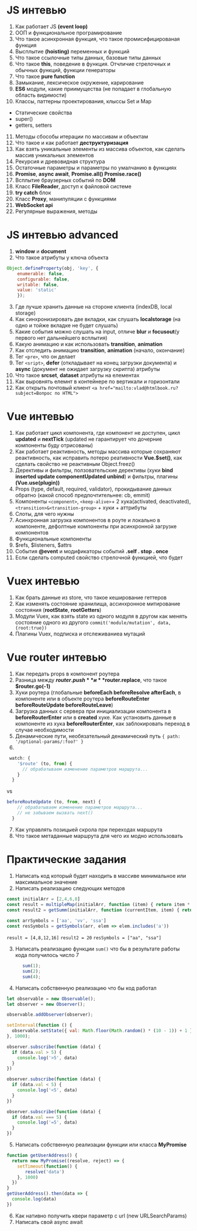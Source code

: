 # JS интевью
1. Как работает JS **(event loop)**
2. ООП и функциональное програмирование
3. Что такое асинхронная функция, что такое промисифицированая функция
4. Высплытие **(hoisting)** переменных и функций
5. Что такое ссылочные типы данных, базовые типы данных
6. Что такое **this**, поведение в функция. Отчличие стрелочных и обычных функций, функции генераторы
7. Что такое **pure function**
8. Замыкание, лексическое окружение, карирование
9. **ES6** модули, какие приимущества (не попадает в глобальную область видимости)
10. Классы, паттерны проектирования, клыссы Set и Map
* Статические свойства
* super()
* getters, setters
11. Методы сбособы итерации по массивам и объектам
12. Что такое и как работает **деструктуризация**
13. Как взять уникальные элементы из массива объектов, как сделать массив уникальных элементов
14. Рекурсия и древовидная структура 
15. Остаточные параметры и параметры по умалчанию в функциях
16. **Promise**, **async await**, **Promise.all() Promise.race()**
17. Всплытие браузерных событий по **DOM**
18. Класс **FileReader**, доступ к файловой системе
19. **try catch** блок
20. Класс **Proxy**, манипуляции с функциями
21. **WebSocket api** 
22. Регулярные выражения, методы
# JS интевью advanced 
1. **window** и **document**
2. Что такое атрибуты у ключа объекта
```javascript
Object.defineProperty(obj, 'key', {
    enumerable: false,
    configurable: false,
    writable: false,
    value: 'static'
    });
```
3. Где лучше хранить данные на стороне клиента (indexDB, local storage)
4. Как синхронизировать две вкладки, как слушать **localstorage** (на одно и тойже вкладке не будет слушать)
5. Какие события можно слушать на input, отличе **blur** и **focusout**(у первого нет дальнейшего всплытия) 
6. Какую анимацию и как использовать  **transition**, **animation**
7. Как отследить анимацию **transition**, **animation** (начало, окончание)
8. Тег `<pre>`, что он делает
9. Тег `<sript>`, **defer** (откладывает на конец загрузки документа) и  **async** (документ не ожидает загрузку скрипта) атрибуты 
10. Что такое **srcset**, **dataset** атрибуты на елементах
11. Как выровнять елемнт в контейнере по вертикали и горизонтали
12. Как открыть почтовый клиент `<a href="mailto:vlad@htmlbook.ru?subject=Вопрос по HTML">`
# Vue интевью
1. Как работает цикл компонента, где компонент не доступен, цикл **updated** и **nextTick** (updated не гарантирует что дочерние компоненты буду отрисованы)
2. Как работает реактивность, методы массива которые сохраняют реактивность, как исправить потерю реативности **Vue.$set()**, как сделать свойство не реактивным Object.freez()
3. Дерективы и фильтры, ползовательские дерективы (хуки **bind inserted update componentUpdated unbind**) и фильтры,
плагины **(Vue.use(plugin))** 
4. Props (type, default, required, validator), прокидывание данных обратно (какой способ предпочтительнее: cb, emmit)
5. Компоненты `<component>`, `<keep-alive>`+ 2 хука(activated, deactivated), `<transition>&<transition-group>` + хуки + аттрибуты 
6. Слоты, для чего нужны
7. Асинхронная  загрузка компонентов в роуте и локально в компоненте, дефолтные компоненты при асинхронной загрузке компонентов
8. Функциональные компоненты
9. $refs, $listeners, $attrs
10. События **@event** и модификаторы событий **.self . stop . once**
11. Если сделать computed свойство стрелочной функцией, что будет 
# Vuex интевью
1. Как брать данные из store, что такое кеширование геттеров
2. Как изменять состояние хранилища, ассинхронное митирование состояния (**rootState**, **rootGetters**)
3. Модули Vuex, как взять state из одного модуля в другом как менять состояние одного из другого `commit('module/mutation', data, {root:true})`
4. Плагины Vuex, подписка и отслеживаниеа мутаций
# Vue  router интевью
1. Как передать props в компонент роутера
2. Разница между **$router.push** и **$router.replace**, что такое **$router.go(-1)**
3. Хуки роутера (глобальные **beforeEach beforeResolve afterEach**, в компоненте или в объекте роутера **beforeRouteEnter beforeRouteUpdate beforeRouteLeave**)
4. Загрузка данных с сервера при инициализации компонента в **beforeRouterEnter** или в **created** хуке. Как установить данные в компоненте из хука **beforeRouterEnter**, как заблокировать переход в случае необходимости
5. Денамические пути, необязательный денамический путь `{ path: '/optional-params/:foo?' }`
6.  
```javascript
 watch: {
    '$route' (to, from) {
      // обрабатываем изменение параметров маршрута...
    }
  }
```
vs
```javascript
beforeRouteUpdate (to, from, next) {
    // обрабатываем изменение параметров маршрута...
    // не забываем вызвать next()
  }
```
7. Как управлять позицыей скрола при переходах маршрута
8. Что такое метаданные маршрута для чего их модно использовать
# Практические задания
1. Написать код который будет находить в массиве минимальное или максимальное значение
2. Написать реализацию следующих методов
```javascript
const initialArr = [2,4,6,8]
const result = multipleMap(initialArr, function (item) { return item * 2 })
const result2 = getSumm(initialArr, function (currentItem, item) { return currentItem + item })
    
const arrSymbols = ['aa', 'vv', 'ssa']
const resSymbols = getSymbols(arr, elem => elem.includes('a'))
```
`result = [4,8,12,16]`
`result2 = 20`
`resSymbols = ["aa", "ssa"]`

3. Написать реализацию функции `sum()` что бы в результате работы кода получилось число 7
 ```javascript
       sum(1);
       sum(2);
       sum(4);
```

4. Написать собственную реализацию что бы код работал
```javascript
let observable = new Observable();
let observer = new Observer();

observable.addObserver(observer);

setInterval(function () {
  observable.setState({ val: Math.floor(Math.random() * (10 - 1)) + 1 })
}, 1000);

observer.subscribe(function (data) {
  if (data.val > 5) {
    console.log('>5', data)
  }
})

observer.subscribe(function (data) {
  if (data.val < 5) {
    console.log('<5', data)
  }
})

observer.subscribe(function (data) {
  if (data.val === 5) {
    console.log('=5', data)
  }
})
```
5. Написать собственную реализации функции или класса **MyPromise**
```javascript
function getUserAddress() {
  return new MyPromise((resolve, reject) => {
    setTimeout(function() {
       resolve('data')
    }, 1000)
  })
}
getUserAddress().then(data => {
  console.log(data)
})
```
6. Как нативно получить квери параметр с url (new URLSearchParams)
7. Написать свой async await
```javascript

``` 
